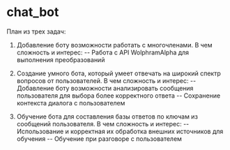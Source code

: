 # chat_bot

План из трех задач:

1. Добавление боту возможности работать с многочленами. В чем сложность и интерес:
-- Работа с API WolphramAlpha для выполнения преобразований


2. Создание умного бота, который умеет отвечать на широкий спектр вопросов от пользователей. В чем сложность и интерес:
-- Добавление боту возможности анализировать сообщения пользователя для выбора более корректного ответа 
-- Сохранение контекста диалога с пользователем


3. Обучение бота для составления базы ответов по ключам из сообщений пользователя. В чем сложность и интерес:
-- Использование и корректная их обработка внешних источников для обучения
-- Обучение при разговоре с пользователем
